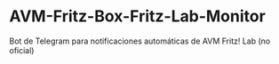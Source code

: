 # AVM-Fritz-Box-Fritz-Lab-Monitor
Bot de Telegram para notificaciones automáticas de AVM Fritz! Lab (no oficial)
